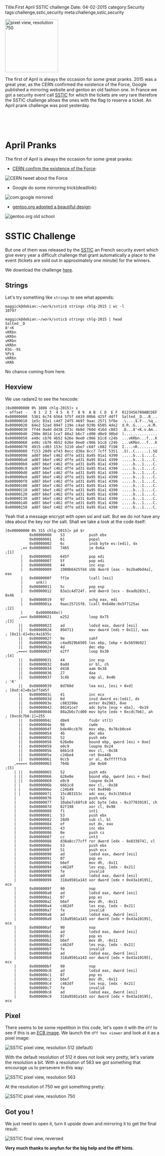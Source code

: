Title:First April SSTIC challenge
Date: 04-02-2015
category:Security
tags:challenge,sstic,security
meta:challenge,sstic,security

<img class="align-left" src="/media/2015.04/sstic_res_750.PNG"
alt="pixel view, resolution 750" width="172">

The first of April is always the occasion for some great pranks.
2015 was a great year, as the CERN confirmed the existence of the Force, Google
published a mirroring website and gentoo an old fashion one.
In France we got a security event call [SSTIC](https://www.sstic.org) for which
the tickets are very rare therefore the SSTIC challenge allows the ones with the
flag to reserve a ticket. An April prank challenge was post yesterday.
<!-- PELICAN_END_SUMMARY -->

<br/><br/><br/>
# April Pranks

The first of April is always the occasion for some great pranks:

  * [CERN confirm the existence of the Force](https://twitter.com/CERN/status/583147747710263296):

![CERN tweet about the Force](/media/2015.04/twitter.com_CERN_status_583147747710263296.PNG)

  * Google do some mirroring trick(deadlink):

![com.google mirrored](/media/2015.04/com.google.PNG)

  * [gentoo.org adopted a beautiful design](https://www.gentoo.org):

![gentoo.org old school](/media/2015.04/gentoo.org.PNG)

# SSTIC Challenge

But one of them was released by the [SSTIC](https://www.sstic.org) an French
security event which give every year a difficult challenge that grant
automatically a place to the event (tickets are sold out in approximately one
minute) for the winners.

We download the challenge [here](/media/2015.04/chlg-2015).

## Strings

Let's try something like `strings` to see what appends:

    maggick@debian:~/work/sstic$ strings chlg-2015 | wc -l
    10797

    maggick@debian:~/work/sstic$ strings chlg-2015 | head
    Salted__D
    8'<K
    vKRbn
    vKRbn
    vKRbn
    vKRbn
    K5G--9S
    %Pz$
    vKRbn
    vKRb

No chance coming from here.

## Hexview

We use radare2 to see the hexcode:

    [0x00000000 0% 1008 chlg-2015]> x
    - offset -   0 1  2 3  4 5  6 7  8 9  A B  C D  E F  0123456789ABCDEF
    0x00000000  5361 6c74 6564 5f5f 4419 80b6 425f d4ff  Salted__D...B_..
    0x00000010  1e5c 83a1 c4d7 24f5 4697 9aac 2571 5f8e  .\....$.F...%q_.
    0x00000020  64e2 52ad 8947 119e c4ad 929b 6505 4de2  d.R..G......e.M.
    0x00000030  ff44 0add d438 273c 4b8d 760d 416d c883  .D...8'<K.v.Am..
    0x00000040  290e 8014 1ce7 88a2 b6c7 cd00 d8e9 98bd  )...............
    0x00000050  e40c cb76 4b52 626e 0ee0 c966 b1c8 c24b  ...vKRbn...f...K
    0x00000060  e40c cb76 4b52 626e 0ee0 c966 b1c8 c24b  ...vKRbn...f...K
    0x00000070  4915 cd03 153c 5210 abe7 c68f c882 f198  I....<R.........
    0x00000080  f153 28d9 ef43 0ecc d38a 8cc7 7cff 5351  .S(..C......|.SQ
    0x00000090  ad07 b6ef c462 dffe ad31 8a95 01a1 4390  .....b...1....C.
    0x000000a0  ad07 b6ef c462 dffe ad31 8a95 01a1 4390  .....b...1....C.
    0x000000b0  ad07 b6ef c462 dffe ad31 8a95 01a1 4390  .....b...1....C.
    0x000000c0  ad07 b6ef c462 dffe ad31 8a95 01a1 4390  .....b...1....C.
    0x000000d0  ad07 b6ef c462 dffe ad31 8a95 01a1 4390  .....b...1....C.
    0x000000e0  ad07 b6ef c462 dffe ad31 8a95 01a1 4390  .....b...1....C.
    0x000000f0  ad07 b6ef c462 dffe ad31 8a95 01a1 4390  .....b...1....C.
    0x00000100  ad07 b6ef c462 dffe ad31 8a95 01a1 4390  .....b...1....C.
    0x00000110  ad07 b6ef c462 dffe ad31 8a95 01a1 4390  .....b...1....C.
    0x00000120  ad07 b6ef c462 dffe ad31 8a95 01a1 4390  .....b...1....C.
    0x00000130  ad07 b6ef c462 dffe ad31 8a95 01a1 4390  .....b...1....C.
    0x00000140  ad07 b6ef c462 dffe ad31 8a95 01a1 4390  .....b...1....C.
    0x00000150  ad07 b6ef c462 dffe ad31 8a95 01a1 4390  .....b...1....C.

Yeah that a message encrypt with open ssl and salt. But we do not have any idea
about the key nor the salt. Shall we take a look at the code itself:

    [0x00000000 0% 315 chlg-2015]> pd $r
               0x00000000    53           push ebx
               0x00000001    61           popal
               0x00000002    6c           insb byte es:[edi], dx
           ,=< 0x00000003    7465         je 0x6a                          ;[1]
           |   0x00000005    645f         pop edi
           |   0x00000007    5f           pop edi
           |   0x00000008    44           inc esp
           |   0x00000009    1980b6425fd4 sbb dword [eax - 0x2ba0bd4a], eax
           |   0x0000000f    ff1e         lcall [esi]
           |      unk()
           |   0x00000011    5c           pop esp
           |   0x00000012    83a1c4d724f. and dword [ecx - 0xadb283c], 0x46
           |   0x00000019    97           xchg eax, edi
           |   0x0000001a    9aac25715f8. lcall 0x648e:0x5f7125ac          ;[2]
           |      0x0000648e()
          ,==< 0x00000021    e252         loop 0x75                        ;[3]
          ||   0x00000023    ad           lodsd eax, dword [esi]
          ||   0x00000024    894711       mov dword [edi + 0x11], eax       ; [0x11:4]=0xc4a1835c
          ||   0x00000027    9e           sahf
          ||   0x00000028    c4ad929b6505 les ebp, [ebp + 0x5659b92]
          ||   0x0000002e    4d           dec ebp
         ,===< 0x0000002f    e2ff         loop 0x30                        ;[4]
          ||   0x00000031    44           inc esp
          ||   0x00000032    0add         or bl, ch
          ||   0x00000034    d438         aam 0x38
          ||   0x00000036    27           daa
          ||   0x00000037    3c4b         cmp al, 0x4b                     ; 'K'
          ||   0x00000039    8d760d       lea esi, [esi + 0xd]              ; [0xd:4]=0x1effd45f
          ||   0x0000003c    41           inc ecx
          ||   0x0000003d    6d           insd dword es:[edi], dx
          ||   0x0000003e    c883290e     enter 0x2983, 0xe
          ||   0x00000042    80141ce7     adc byte [esp + ebx], -0x19
          ||   0x00000046    88a2b6c7cd00 mov byte [edx + 0xcdc7b6], ah     ; [0xcdc7b6:1]=255
          ||   0x0000004c    d8e9         fsubr st(1)
          ||   0x0000004e    98           cwde
          ||   0x0000004f    bde40ccb76   mov ebp, 0x76cb0ce4
          ||   0x00000054    4b           dec ebx
          ||   0x00000055    52           push edx
          ||   0x00000056    626e0e       bound ebp, qword [esi + 0xe]
          ||   0x00000059    e0c9         loopne 0x24
          ||   0x0000005b    66b1c8       mov cl, -0x38
          ||   0x0000005e    c24be4       ret 0xe44b
          ||   0x00000061    0ccb         or al, 0xffffffcb
        ,====< 0x00000063    764b         jbe 0xb0                         ;[5]
        | ||   0x00000065    52           push edx
        | ||   0x00000066    626e0e       bound ebp, qword [esi + 0xe]
        | ||   0x00000069    e0c9         loopne 0x34
        | |    0x0000006b    66b1c8       mov cl, -0x38
        | |    0x0000006e    c24b49       ret 0x494b
        | |    0x00000071    15cd03153c   adc eax, 0x3c1503cd
        |      0x00000076    52           push edx
        |      0x00000077    10abe7c68fc8 adc byte [ebx - 0x37703919], ch
        |      0x0000007d    82f198       xor cl, 0x98
        |      0x00000080    f1           int1
        |      0x00000081    53           push ebx
        |      0x00000082    28d9         sub cl, bl
        |      0x00000084    ef           out dx, eax
        |      0x00000085    43           inc ebx
        |      0x00000086    0e           push cs
        |      0x00000087    cc           int3
        |      0x00000088    d38a8cc77cff ror dword [edx - 0x833874], cl
        |      0x0000008e    53           push ebx
        |      0x0000008f    51           push ecx
        |      0x00000090    ad           lodsd eax, dword [esi]
        |      0x00000091    07           pop es
        |      0x00000092    b6ef         mov dh, -0x11
        |      0x00000094    c462df       les esp, [edx - 0x21]
        |      0x00000097    fe           invalid
        |      0x00000098    ad           lodsd eax, dword [esi]
        |      0x00000099    318a9501a143 xor dword [edx + 0x43a10195], ecx
        |      0x0000009f    90           nop
        |      0x000000a0    ad           lodsd eax, dword [esi]
        |      0x000000a1    07           pop es
        |      0x000000a2    b6ef         mov dh, -0x11
        |      0x000000a4    c462df       les esp, [edx - 0x21]
        |      0x000000a7    fe           invalid
        |      0x000000a8    ad           lodsd eax, dword [esi]
        |      0x000000a9    318a9501a143 xor dword [edx + 0x43a10195], ecx
        |      0x000000af    90           nop
        |      0x000000b0    ad           lodsd eax, dword [esi]
        |      0x000000b1    07           pop es
        |      0x000000b2    b6ef         mov dh, -0x11
        |      0x000000b4    c462df       les esp, [edx - 0x21]
        |      0x000000b7    fe           invalid
        |      0x000000b8    ad           lodsd eax, dword [esi]
        |      0x000000b9    318a9501a143 xor dword [edx + 0x43a10195], ecx
        |      0x000000bf    90           nop
        |      0x000000c0    ad           lodsd eax, dword [esi]
        |      0x000000c1    07           pop es
        |      0x000000c2    b6ef         mov dh, -0x11
        |      0x000000c4    c462df       les esp, [edx - 0x21]
        |      0x000000c7    fe           invalid
        |      0x000000c8    ad           lodsd eax, dword [esi]
        |      0x000000c9    318a9501a143 xor dword [edx + 0x43a10195], ecx

## Pixel

There seems to be some repetition in this code, let's open it with the `dff` to
see if this is an
[ECB image](https://en.wikipedia.org/wiki/Block_cipher_mode_of_operation#Electronic_Codebook_.28ECB.29).
We launch the `dff hex viewer` and look at it as a pixel image:

![SSTIC pixel view, resolution 512 (default)](/media/2015.04/sstic_init_res_512.PNG)

With the default resolution of 512 it does not look very pretty, let's variate
the resolution a bit. With a resolution of 563 we got something that encourage
us to persevere in this way:

![SSTIC pixel view, resolution 563](/media/2015.04/sstic_res_563.PNG)

At the resolution of 750 we got something pretty:

![SSTIC pixel view, resolution 750](/media/2015.04/sstic_res_750.PNG)

## Got you !

We just need to open it, turn it upside down and mirroring it to get the final
result:

![SSTIC final view, reversed](/media/2015.04/sstic_final.PNG)

**Very much thanks to anyfun for the big help and the dff hints.**

